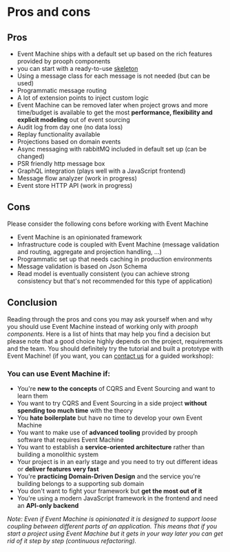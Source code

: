 # Pros and cons

## Pros

- Event Machine ships with a default set up based on the rich features provided by prooph components
- you can start with a ready-to-use [skeleton](https://github.com/proophsoftware/event-machine-skeleton) 
- Using a message class for each message is not needed (but can be used)
- Programmatic message routing
- A lot of extension points to inject custom logic
- Event Machine can be removed later when project grows and more time/budget is available to get the most **performance, flexibility and explicit modeling** out of event sourcing
- Audit log from day one (no data loss)
- Replay functionality available 
- Projections based on domain events
- Async messaging with rabbitMQ included in default set up (can be changed)
- PSR friendly http message box 
- GraphQL integration (plays well with a JavaScript frontend)
- Message flow analyzer (work in progress)
- Event store HTTP API (work in progress)

## Cons

Please consider the following cons before working with Event Machine

- Event Machine is an opinionated framework
- Infrastructure code is coupled with Event Machine (message validation and routing, aggregate and projection handling, ...)
- Programmatic set up that needs caching in production environments
- Message validation is based on Json Schema
- Read model is eventually consistent (you can achieve strong consistency but that's not recommended for this type of application)

## Conclusion

Reading through the pros and cons you may ask yourself when and why you should use Event Machine instead of working only with *prooph components*.
Here is a list of hints that may help you find a decision but please note that a good choice highly depends on the project, requirements
and the team. You should definitely try the tutorial and built a prototype with Event Machine! 
(if you want, you can [contact us](http://getprooph.org/#get-in-touch) for a guided workshop):

### You can use Event Machine if:

- You're **new to the concepts** of CQRS and Event Sourcing and want to learn them
- You want to try CQRS and Event Sourcing in a side project **without spending too much time** with the theory
- You **hate boilerplate** but have no time to develop your own Event Machine
- You want to make use of **advanced tooling** provided by prooph software that requires Event Machine
- You want to establish a **service-oriented architecture** rather than building a monolithic system
- Your project is in an early stage and you need to try out different ideas or **deliver features very fast**
- You're **practicing Domain-Driven Design** and the service you're building belongs to a supporting sub domain
- You don't want to fight your framework but **get the most out of it**
- You're using a modern JavaScript framework in the frontend and need an **API-only backend**

*Note: Even if Event Machine is opinionated it is designed to support loose coupling between different parts of an application.
This means that if you start a project using Event Machine but it gets in your way later you can get rid of it step by step 
(continuous refactoring).*



